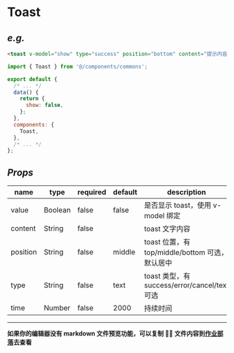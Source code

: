 # Toast

## _e.g._

```html
<toast v-model="show" type="success" position="bottom" content="提示内容"/>
```

```javascript
import { Toast } from '@/components/commons';

export default {
  /* ... */
  data() {
    return {
      show: false,
    };
  },
  components: {
    Toast,
  },
  /* ... */
};
```

## _Props_

| name     | type    | required | default | description                                     |
| -------- | ------- | -------- | ------- | ----------------------------------------------- |
| value    | Boolean | false    | false   | 是否显示 toast，使用 v-model 绑定               |
| content  | String  | false    |         | toast 文字内容                                  |
| position | String  | false    | middle  | toast 位置，有 top/middle/bottom 可选，默认居中 |
| type     | String  | false    | text    | toast 类型，有 success/error/cancel/text 可选   |
| time     | Number  | false    | 2000    | 持续时间                                        |

---

**如果你的编辑器没有 markdown 文件预览功能，可以复制  文件内容到[作业部落](https://www.zybuluo.com)去查看**
